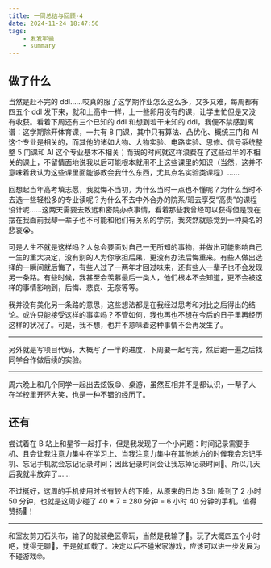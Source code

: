 ```yaml
---
title: 一周总结与回顾-4
date: 2024-11-24 18:47:56
tags:
    - 发发牢骚
    - summary
---
```


## 做了什么

当然是赶不完的 ddl……哎真的服了这学期作业怎么这么多，又多又难，每周都有四五个 ddl 发下来，就和上高中一样，上一些卵用没有的课，让学生忙但是又没有收获。看着下周还有三个已知的 ddl 和想到若干未知的 ddl，我便不禁感到离谱：这学期除开体育课，一共有 8 门课，其中只有算法、凸优化、概统三门和 AI 这个专业是相关的，而其他的诸如大物、大物实验、电路实验、思修、信号系统整整 5 门课和 AI 这个专业基本不相关；而我的时间就这样浪费在了这些过半的不相关的课上，不留情面地说我以后可能根本就用不上这些课里的知识（当然，这并不意味着我认为这些课里面能够教会我什么东西，尤其点名实验类课程）……

回想起当年高考填志愿，我就悔不当初，为什么当时一点也不懂呢？为什么当时不去选一些轻松多的专业读呢？为什么不去中外合办的院系/班去享受“高贵”的课程设计呢……这两天需要去致远和密院办点事情，看着那些我曾经可以获得但是现在摆在我面前我却一辈子也不可能和他们有关系的学院，我突然就感觉到一种莫名的悲哀😭。

可是人生不就是这样吗？人总会要面对自己一无所知的事物，并做出可能影响自己一生的重大决定，没有别的人为你承担后果，更没有办法后悔重来。有些人做出选择的一瞬间就后悔了，有些人过了一两年才回过味来，还有些人一辈子也不会发现另一条路。有些时候，我甚至会羡慕最后一类人，他们根本不会知道，更不会被这样的事情影响到，后悔、悲哀、无奈等等。

我并没有美化另一条路的意思，这些想法都是在我经过思考和对比之后得出的结论。或许只能接受这样的事实吗？不管如何，我也再也不想在今后的日子里再经历这样的状况了。可是，我不想，也并不意味着这种事情不会再发生了。

---

另外就是写项目代码，大概写了一半的进度，下周要一起写完，然后跑一遍之后找同学合作做后续的实验。

---

周六晚上和几个同学一起出去炫饭😋、桌游，虽然互相并不是都认识，一帮子人在学校里开怀大笑，也是一种不错的经历了。

## 还有

尝试着在 B 站上和星爷一起打卡，但是我发现了一个小问题：时间记录需要手机、且会让我注意力集中在学习上、当我注意力集中在其他地方的时候我会忘记手机、忘记手机就会忘记记录时间；因此记录时间会让我忘掉记录时间🤯。所以几天后我就半放弃了……

不过挺好，这周的手机使用时长有较大的下降，从原来的日均 3.5h 降到了 2 小时 50 分钟，也就是这周少碰了 40 * 7 = 280 分钟 = 6 小时 40 分钟的手机，值得赞扬🥰！

---

和室友剪刀石头布，输了的就装绝区零玩，当然是我输了🥲。玩了大概四五个小时吧，觉得无聊🫠，于是就卸载了。决定以后不碰米家游戏，应该可以进一步发展为不碰游戏🤓。
